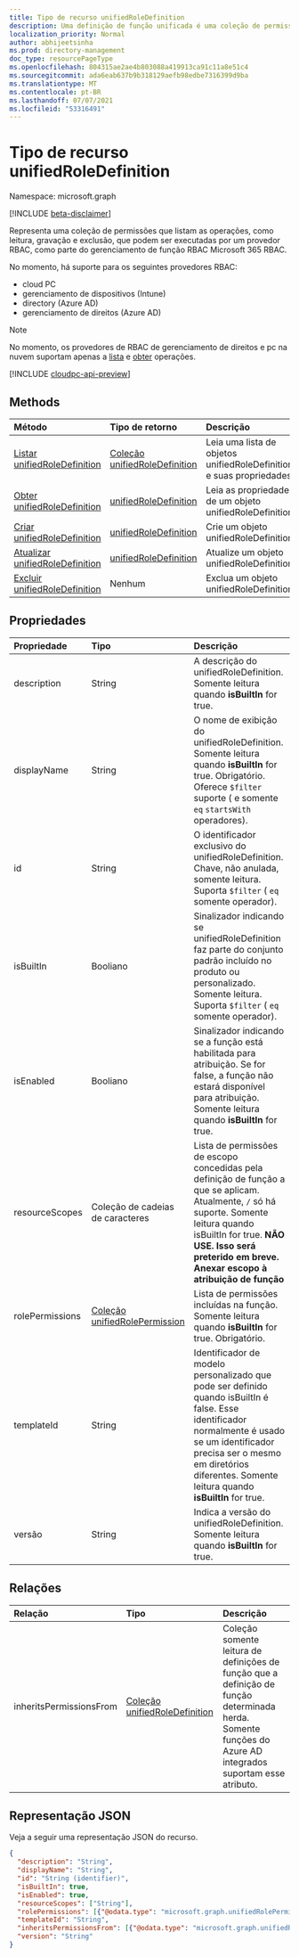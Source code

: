 ```yaml
---
title: Tipo de recurso unifiedRoleDefinition
description: Uma definição de função unificada é uma coleção de permissões
localization_priority: Normal
author: abhijeetsinha
ms.prod: directory-management
doc_type: resourcePageType
ms.openlocfilehash: 804315ae2ae4b803088a419913ca91c11a8e51c4
ms.sourcegitcommit: ada6eab637b9b318129aefb98edbe7316399d9ba
ms.translationtype: MT
ms.contentlocale: pt-BR
ms.lasthandoff: 07/07/2021
ms.locfileid: "53316491"
---
```

# <a name="unifiedroledefinition-resource-type"></a>Tipo de recurso unifiedRoleDefinition

Namespace: microsoft.graph

[!INCLUDE [beta-disclaimer](../../includes/beta-disclaimer.md)]

Representa uma coleção de permissões que listam as operações, como leitura, gravação e exclusão, que podem ser executadas [](rolemanagement.md)por um provedor RBAC, como parte do gerenciamento de função RBAC Microsoft 365 RBAC.

No momento, há suporte para os seguintes provedores RBAC:
- cloud PC 
- gerenciamento de dispositivos (Intune)
- directory (Azure AD) 
- gerenciamento de direitos (Azure AD)

> [!NOTE]
> No momento, os provedores de RBAC de gerenciamento de direitos e pc na nuvem suportam apenas a [lista](../api/rbacapplication-list-roledefinitions.md) e [obter](../api/unifiedroledefinition-get.md) operações.

[!INCLUDE [cloudpc-api-preview](../../includes/cloudpc-api-preview.md)]

## <a name="methods"></a>Methods

| Método       | Tipo de retorno | Descrição |
|:-------------|:------------|:------------|
| [Listar unifiedRoleDefinition](../api/rbacapplication-list-roledefinitions.md) | [Coleção unifiedRoleDefinition](unifiedroledefinition.md) | Leia uma lista de objetos unifiedRoleDefinition e suas propriedades. |
| [Obter unifiedRoleDefinition](../api/unifiedroledefinition-get.md) | [unifiedRoleDefinition](unifiedroledefinition.md) | Leia as propriedades de um objeto unifiedRoleDefinition. |
| [Criar unifiedRoleDefinition](../api/rbacapplication-post-roledefinitions.md) | [unifiedRoleDefinition](unifiedroledefinition.md) | Crie um objeto unifiedRoleDefinition. |
| [Atualizar unifiedRoleDefinition](../api/unifiedroledefinition-update.md) | [unifiedRoleDefinition](unifiedroledefinition.md) | Atualize um objeto unifiedRoleDefinition. |
| [Excluir unifiedRoleDefinition](../api/unifiedroledefinition-delete.md) | Nenhum | Exclua um objeto unifiedRoleDefinition. |

## <a name="properties"></a>Propriedades

| Propriedade     | Tipo        | Descrição |
|:-------------|:------------|:------------|
|description|String| A descrição do unifiedRoleDefinition. Somente leitura quando **isBuiltIn** for true. |
|displayName|String| O nome de exibição do unifiedRoleDefinition. Somente leitura quando **isBuiltIn** for true. Obrigatório.  Oferece `$filter` suporte ( e somente `eq` `startsWith` operadores).|
|id|String| O identificador exclusivo do unifiedRoleDefinition. Chave, não anulada, somente leitura.  Suporta `$filter` ( `eq` somente operador). |
|isBuiltIn|Booliano| Sinalizador indicando se unifiedRoleDefinition faz parte do conjunto padrão incluído no produto ou personalizado. Somente leitura.  Suporta `$filter` ( `eq` somente operador).|
|isEnabled|Booliano| Sinalizador indicando se a função está habilitada para atribuição. Se for false, a função não estará disponível para atribuição. Somente leitura quando **isBuiltIn** for true. |
|resourceScopes|Coleção de cadeias de caracteres| Lista de permissões de escopo concedidas pela definição de função a que se aplicam. Atualmente, `/` só há suporte. Somente leitura quando isBuiltIn for true. **NÃO USE. Isso será preterido em breve. Anexar escopo à atribuição de função** | 
|rolePermissions|[Coleção unifiedRolePermission](unifiedrolepermission.md)| Lista de permissões incluídas na função. Somente leitura quando **isBuiltIn** for true. Obrigatório. |
|templateId|String| Identificador de modelo personalizado que pode ser definido quando isBuiltIn é false. Esse identificador normalmente é usado se um identificador precisa ser o mesmo em diretórios diferentes. Somente leitura quando **isBuiltIn** for true. |
|versão|String| Indica a versão do unifiedRoleDefinition. Somente leitura quando **isBuiltIn** for true.|

## <a name="relationships"></a>Relações

| Relação | Tipo   |Descrição|
|:---------------|:--------|:----------|
|inheritsPermissionsFrom| [Coleção unifiedRoleDefinition](unifiedroledefinition.md)| Coleção somente leitura de definições de função que a definição de função determinada herda. Somente funções do Azure AD integrados suportam esse atributo. |

## <a name="json-representation"></a>Representação JSON

Veja a seguir uma representação JSON do recurso.

<!-- {
  "blockType": "resource",
  "optionalProperties": [

  ],
  "@odata.type": "microsoft.graph.unifiedRoleDefinition",
  "keyProperty": "id"
}-->

```json
{
  "description": "String",
  "displayName": "String",
  "id": "String (identifier)",
  "isBuiltIn": true,
  "isEnabled": true,
  "resourceScopes": ["String"],
  "rolePermissions": [{"@odata.type": "microsoft.graph.unifiedRolePermission"}],
  "templateId": "String",
  "inheritsPermissionsFrom": [{"@odata.type": "microsoft.graph.unifiedRoleDefinition"}],
  "version": "String"
}
```

<!-- uuid: 16cd6b66-4b1a-43a1-adaf-3a886856ed98
2019-02-04 14:57:30 UTC -->
<!-- {
  "type": "#page.annotation",
  "description": "unifiedRoleDefinition resource",
  "keywords": "",
  "section": "documentation",
  "tocPath": ""
}-->


